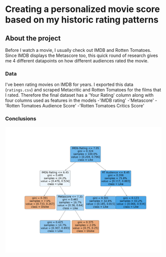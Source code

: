 # Creating a personalized movie score based on my historic rating patterns

## About the project
Before I watch a movie, I usually check out IMDB and Rotten Tomatoes. Since IMDB displays the Metascore too, this quick round of research gives me 4 different datapoints on how different audiences rated the movie. 

### Data
I've been rating movies on IMDB for years. I exported this data (`ratings.csv`) and scraped Metacritic and Rotten Tomatoes for the films that I rated. Therefore the final dataset has a 'Your Rating' column along with four columns used as features in the models
-'IMDB rating'
-'Metascore'
-'Rotten Tomatoes Audience Score'
-'Rotten Tomatoes Critics Score'

### Conclusions

![My movie rating decision tree](https://github.com/MateVaradi/MyMovieRatings/blob/main/my_decision_tree.png)



